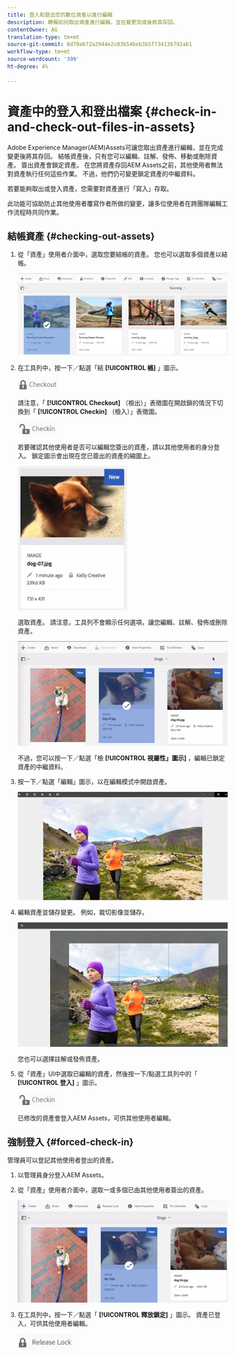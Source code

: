 ```yaml
---
title: 登入和登出您的數位資產以進行編輯
description: 瞭解如何取出資產進行編輯，並在變更完成後將其存回。
contentOwner: AG
translation-type: tm+mt
source-git-commit: 0d70a672a2944e2c03b54beb3b5f734136792ab1
workflow-type: tm+mt
source-wordcount: '399'
ht-degree: 4%

---
```



# 資產中的登入和登出檔案 {#check-in-and-check-out-files-in-assets}

Adobe Experience Manager(AEM)Assets可讓您取出資產進行編輯，並在完成變更後將其存回。 結帳資產後，只有您可以編輯、註解、發佈、移動或刪除資產。 簽出資產會鎖定資產。 在您將資產存回AEM Assets之前，其他使用者無法對資產執行任何這些作業。 不過，他們仍可變更鎖定資產的中繼資料。

若要能夠取出或登入資產，您需要對資產進行「寫入」存取。

此功能可協助防止其他使用者覆寫作者所做的變更，讓多位使用者在跨團隊編輯工作流程時共同作業。

## 結帳資產 {#checking-out-assets}

1. 從「資產」使用者介面中，選取您要結帳的資產。 您也可以選取多個資產以結帳。

   ![chlimage_1-468](assets/chlimage_1-468.png)

1. 在工具列中，按一下／點選「結 **[!UICONTROL 帳]** 」圖示。

   ![chlimage_1-469](assets/chlimage_1-469.png)

   請注意，「 **[!UICONTROL Checkout]** （檢出）」表徵圖在開啟鎖的情況下切換到「 **[!UICONTROL Checkin]** （檢入）」表徵圖。

   ![chlimage_1-470](assets/chlimage_1-470.png)

   若要確認其他使用者是否可以編輯您簽出的資產，請以其他使用者的身分登入。 鎖定圖示會出現在您已簽出的資產的縮圖上。

   ![chlimage_1-471](assets/chlimage_1-471.png)

   選取資產。 請注意，工具列不會顯示任何選項，讓您編輯、註解、發佈或刪除資產。

   ![chlimage_1-472](assets/chlimage_1-472.png)

   不過，您可以按一下／點選「檢 **[!UICONTROL 視屬性」圖示]** ，編輯已鎖定資產的中繼資料。

1. 按一下／點選「編輯」圖示，以在編輯模式中開啟資產。

   ![chlimage_1-473](assets/chlimage_1-473.png)

1. 編輯資產並儲存變更。 例如，裁切影像並儲存。

   ![chlimage_1-474](assets/chlimage_1-474.png)

   您也可以選擇註解或發佈資產。

1. 從「資產」UI中選取已編輯的資產，然後按一下/點選工具列中的「 **[!UICONTROL 登入]** 」圖示。

   ![chlimage_1-475](assets/chlimage_1-475.png)

   已修改的資產會登入AEM Assets，可供其他使用者編輯。

## 強制登入 {#forced-check-in}

管理員可以登記其他使用者登出的資產。

1. 以管理員身分登入AEM Assets。
1. 從「資產」使用者介面中，選取一或多個已由其他使用者簽出的資產。

   ![chlimage_1-476](assets/chlimage_1-476.png)

1. 在工具列中，按一下／點選「 **[!UICONTROL 釋放鎖定]** 」圖示。 資產已登入，可供其他使用者編輯。

   ![chlimage_1-477](assets/chlimage_1-477.png)